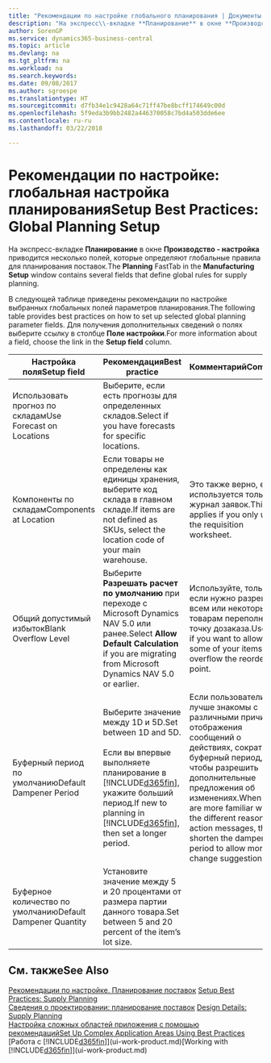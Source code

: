 ```yaml
---
title: "Рекомендации по настройке глобального планирования | Документы Майкрософт"
description: "На экспресс\\-вкладке **Планирование** в окне **Производство - настройка** приводится несколько полей, которые определяют глобальные правила для планирования поставок."
author: SorenGP
ms.service: dynamics365-business-central
ms.topic: article
ms.devlang: na
ms.tgt_pltfrm: na
ms.workload: na
ms.search.keywords: 
ms.date: 09/08/2017
ms.author: sgroespe
ms.translationtype: HT
ms.sourcegitcommit: d7fb34e1c9428a64c71ff47be8bcff174649c00d
ms.openlocfilehash: 5f9eda3b9bb2482a446370058c7bd4a503dde6ee
ms.contentlocale: ru-ru
ms.lasthandoff: 03/22/2018

---
```

# <a name="setup-best-practices-global-planning-setup"></a><span data-ttu-id="1d4bf-103">Рекомендации по настройке: глобальная настройка планирования</span><span class="sxs-lookup"><span data-stu-id="1d4bf-103">Setup Best Practices: Global Planning Setup</span></span>
<span data-ttu-id="1d4bf-104">На экспресс\-вкладке **Планирование** в окне **Производство - настройка** приводится несколько полей, которые определяют глобальные правила для планирования поставок.</span><span class="sxs-lookup"><span data-stu-id="1d4bf-104">The **Planning** FastTab in the **Manufacturing Setup** window contains several fields that define global rules for supply planning.</span></span>  

 <span data-ttu-id="1d4bf-105">В следующей таблице приведены рекомендации по настройке выбранных глобальных полей параметров планирования.</span><span class="sxs-lookup"><span data-stu-id="1d4bf-105">The following table provides best practices on how to set up selected global planning parameter fields.</span></span> <span data-ttu-id="1d4bf-106">Для получения дополнительных сведений о полях выберите ссылку в столбце **Поле настройки**.</span><span class="sxs-lookup"><span data-stu-id="1d4bf-106">For more information about a field, choose the link in the **Setup field** column.</span></span>  

|<span data-ttu-id="1d4bf-107">Настройка поля</span><span class="sxs-lookup"><span data-stu-id="1d4bf-107">Setup field</span></span>|<span data-ttu-id="1d4bf-108">Рекомендация</span><span class="sxs-lookup"><span data-stu-id="1d4bf-108">Best practice</span></span>|<span data-ttu-id="1d4bf-109">Комментарий</span><span class="sxs-lookup"><span data-stu-id="1d4bf-109">Comment</span></span>|  
|-----------------|-------------------|-------------|  
|<span data-ttu-id="1d4bf-110">Использовать прогноз по складам</span><span class="sxs-lookup"><span data-stu-id="1d4bf-110">Use Forecast on Locations</span></span>|<span data-ttu-id="1d4bf-111">Выберите, если есть прогнозы для определенных складов.</span><span class="sxs-lookup"><span data-stu-id="1d4bf-111">Select if you have forecasts for specific locations.</span></span>||  
|<span data-ttu-id="1d4bf-112">Компоненты по складам</span><span class="sxs-lookup"><span data-stu-id="1d4bf-112">Components at Location</span></span>|<span data-ttu-id="1d4bf-113">Если товары не определены как единицы хранения, выберите код склада в главном складе.</span><span class="sxs-lookup"><span data-stu-id="1d4bf-113">If items are not defined as SKUs, select the location code of your main warehouse.</span></span>|<span data-ttu-id="1d4bf-114">Это также верно, если используется только журнал заявок.</span><span class="sxs-lookup"><span data-stu-id="1d4bf-114">This also applies if you only use the requisition worksheet.</span></span>|  
|<span data-ttu-id="1d4bf-115">Общий допустимый избыток</span><span class="sxs-lookup"><span data-stu-id="1d4bf-115">Blank Overflow Level</span></span>|<span data-ttu-id="1d4bf-116">Выберите **Разрешать расчет по умолчанию** при переходе с Microsoft Dynamics NAV 5.0 или ранее.</span><span class="sxs-lookup"><span data-stu-id="1d4bf-116">Select **Allow Default Calculation** if you are migrating from Microsoft Dynamics NAV 5.0 or earlier.</span></span>|<span data-ttu-id="1d4bf-117">Используйте, только если нужно разрешить всем или некоторым товарам переполнять точку дозаказа.</span><span class="sxs-lookup"><span data-stu-id="1d4bf-117">Use only if you want to allow all or some of your items to overflow the reorder point.</span></span>|  
|<span data-ttu-id="1d4bf-118">Буферный период по умолчанию</span><span class="sxs-lookup"><span data-stu-id="1d4bf-118">Default Dampener Period</span></span>|<span data-ttu-id="1d4bf-119">Выберите значение между 1D и 5D.</span><span class="sxs-lookup"><span data-stu-id="1d4bf-119">Set between 1D and 5D.</span></span><br /><br /> <span data-ttu-id="1d4bf-120">Если вы впервые выполняете планирование в [!INCLUDE[d365fin](includes/d365fin_md.md)], укажите больший период.</span><span class="sxs-lookup"><span data-stu-id="1d4bf-120">If new to planning in [!INCLUDE[d365fin](includes/d365fin_md.md)], then set a longer period.</span></span>|<span data-ttu-id="1d4bf-121">Если пользователи лучше знакомы с различными причинами отображения сообщений о действиях, сократите буферный период, чтобы разрешить дополнительные предложения об изменениях.</span><span class="sxs-lookup"><span data-stu-id="1d4bf-121">When users are more familiar with the different reasons for action messages, then shorten the dampener period to allow more change suggestions.</span></span>|  
|<span data-ttu-id="1d4bf-122">Буферное количество по умолчанию</span><span class="sxs-lookup"><span data-stu-id="1d4bf-122">Default Dampener Quantity</span></span>|<span data-ttu-id="1d4bf-123">Установите значение между 5 и 20 процентами от размера партии данного товара.</span><span class="sxs-lookup"><span data-stu-id="1d4bf-123">Set between 5 and 20 percent of the item’s lot size.</span></span>||  

## <a name="see-also"></a><span data-ttu-id="1d4bf-124">См. также</span><span class="sxs-lookup"><span data-stu-id="1d4bf-124">See Also</span></span>  
 <span data-ttu-id="1d4bf-125">[Рекомендации по настройке. Планирование поставок](setup-best-practices-supply-planning.md) </span><span class="sxs-lookup"><span data-stu-id="1d4bf-125">[Setup Best Practices: Supply Planning](setup-best-practices-supply-planning.md) </span></span>  
 <span data-ttu-id="1d4bf-126">[Сведения о проектировании: планирование поставок](design-details-supply-planning.md) </span><span class="sxs-lookup"><span data-stu-id="1d4bf-126">[Design Details: Supply Planning](design-details-supply-planning.md) </span></span>  
 [<span data-ttu-id="1d4bf-127">Настройка сложных областей приложения с помощью рекомендаций</span><span class="sxs-lookup"><span data-stu-id="1d4bf-127">Set Up Complex Application Areas Using Best Practices</span></span>](set-up-complex-application-areas-using-best-practices.md)  
 <span data-ttu-id="1d4bf-128">[Работа с [!INCLUDE[d365fin](includes/d365fin_md.md)]](ui-work-product.md)</span><span class="sxs-lookup"><span data-stu-id="1d4bf-128">[Working with [!INCLUDE[d365fin](includes/d365fin_md.md)]](ui-work-product.md)</span></span>

